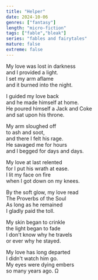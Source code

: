 ```yaml
---
title: "Helper"
date: 2024-10-06
genres: ["fantasy"]
length: "micro-fiction"
tags: ["fable","bleak"]
series: "fables and fairytales"
mature: false
extreme: false
---
```

My love was lost in darkness  
and I provided a light.  
I set my arm aflame  
and it burned into the night.

I guided my love back  
and he made himself at home.  
He poured himself a Jack and Coke  
and sat upon his throne.

My arm sloughed off  
to ash and soot,  
and there I felt his rage.  
He savaged me for hours  
and I begged for days and days.

My love at last relented  
for I put his wrath at ease.  
I lit my face on fire  
when I got down on my knees.

By the soft glow, my love read  
The Proverbs of the Soul  
As long as he remained  
I gladly paid the toll.

My skin began to crinkle  
the light began to fade  
I don't know why he travels  
or ever why he stayed.

My love has long departed  
I didn't watch him go.  
My eyes were dying embers  
so many years ago. Ω